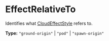 # EffectRelativeTo

Identifies what [CloudEffectStyle](prototype:CloudEffectStyle) refers to.

**Type:** `"ground-origin"` | `"pod"` | `"spawn-origin"`

